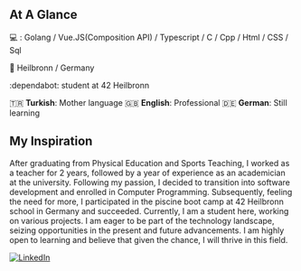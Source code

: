 ## At A Glance

 :computer: : Golang / Vue.JS(Composition API) / Typescript / C / Cpp / Html / CSS / Sql 

:round_pushpin: Heilbronn / Germany 

:dependabot: student at 42 Heilbronn

🇹🇷 **Turkish**: Mother language
🇬🇧 **English**: Professional
🇩🇪 **German**: Still learning

## My Inspiration 
After graduating from Physical Education and Sports Teaching, I worked as a teacher for 2 years, followed by a year of experience as an academician at the university. Following my passion, I decided to transition into software development and enrolled in Computer Programming. Subsequently, feeling the need for more, I participated in the piscine boot camp at 42 Heilbronn school in Germany and succeeded. Currently, I am a student here, working on various projects.
I am eager to be part of the technology landscape, seizing opportunities in the present and future advancements. I am highly open to learning and believe that given the chance, I will thrive in this field.

[![LinkedIn](https://img.shields.io/badge/LinkedIn-0077B5?style=for-the-badge&logo=linkedin&logoColor=white)](https://www.linkedin.com/in/taha-kırmızıoğlu-31429215a/)
